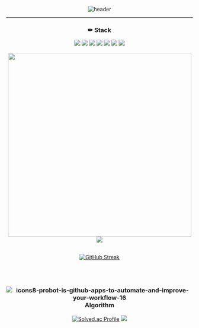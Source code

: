 <div align="center">  
  
![header](https://capsule-render.vercel.app/api?type=waving&color=gradient&height=120&animation=fadeIn&section=footer&text=🚗🚘🚛&fontAlign=70)
</div>
<hr>
<div align="center">  
  
  ### ✏ Stack
  
  <img src="https://img.shields.io/badge/Java-007396?style=for-the-badge&logo=Java&logoColor=white">
  <img src="https://img.shields.io/badge/Python-3776AB?style=for-the-badge&logo=Python&logoColor=white">
  <img src="https://img.shields.io/badge/mysql-4479A1?style=for-the-badge&logo=mysql&logoColor=white">
  <img src="https://img.shields.io/badge/Oracle-F80000?style=for-the-badge&logo=Oracle&logoColor=white">
  <img src="https://img.shields.io/badge/github-181717?style=for-the-badge&logo=github&logoColor=white">
  <img src="https://img.shields.io/badge/git-F05032?style=for-the-badge&logo=git&logoColor=white">
  <img src="https://img.shields.io/badge/JavaScript-F7DF1E?style=for-the-badge&logo=JavaScript&logoColor=black">

</div>

<br/>

<div align="center">
  
  <img src="https://github-readme-stats.vercel.app/api?username=sanghk32&show_icons=true&theme=holi&hide_title=true" style="width: 495px;">
</div>
<div align="center">  
<a href="https://github.com/sanghk32">
    <img src="https://github-readme-stats.vercel.app/api/top-langs/?username=sanghk32&exclude_repo=sanghk32.github.io&layout=compact&theme=tokyonight&card_width=495" style="max-width: 495px;" />
  </a>
  

</div>

<br/>

<div align="center">    
  
  [![GitHub Streak](https://github-readme-streak-stats.herokuapp.com/?user=sanghk32&theme=tokyonight)](https://git.io/streak-stats)
</div>

<br/>

<div align="center">  
<br>
  

### ![icons8-probot-is-github-apps-to-automate-and-improve-your-workflow-16](https://github.com/user-attachments/assets/33e187b4-77a9-4f21-aeac-d8085cdd7426) Algorithm  
  
  [![Solved.ac Profile](http://mazassumnida.wtf/api/v2/generate_badge?boj=reaweon1)](https://solved.ac/reaweon1)
  <img src="http://mazandi.herokuapp.com/api?handle=reaweon1&theme=cold"/>
</div>
